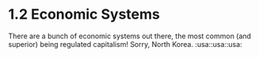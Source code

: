 # 1.2 Economic Systems

There are a bunch of economic systems out there, the most common (and superior) being regulated capitalism! Sorry, North Korea. :usa::usa::usa: